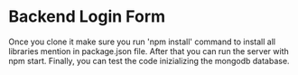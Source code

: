 # Backend Login Form

  Once you clone it make sure you run 'npm install' command to install all libraries mention in package.json file.
  After that you can run the server with npm start.
  Finally, you can test the code inizializing the mongodb database.
